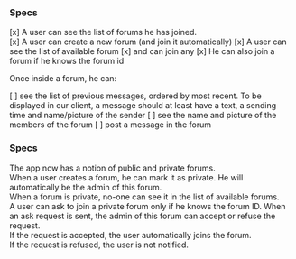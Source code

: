 ### Specs

[x] A user can see the list of forums he has joined.  
[x] A user can create a new forum (and join it automatically)
[x] A user can see the list of available forum
[x] and can join any
[x] He can also join a forum if he knows the forum id

Once inside a forum, he can:

[ ] see the list of previous messages, ordered by most recent. To be displayed in our client, a message should at least have a text, a sending time and name/picture of the sender
[ ] see the name and picture of the members of the forum
[ ] post a message in the forum

### Specs

The app now has a notion of public and private forums.  
When a user creates a forum, he can mark it as private. He will automatically be the admin of this forum.  
When a forum is private, no-one can see it in the list of available forums.  
A user can ask to join a private forum only if he knows the forum ID.
When an ask request is sent, the admin of this forum can accept or refuse the request.  
If the request is accepted, the user automatically joins the forum.  
If the request is refused, the user is not notified.
